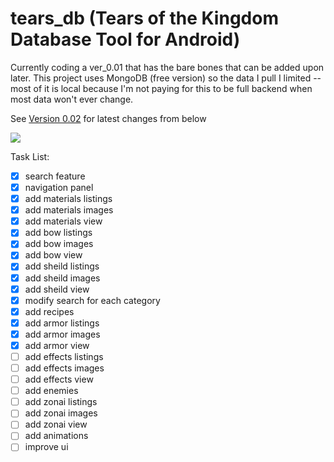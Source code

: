 # tears_db (Tears of the Kingdom Database Tool for Android) 
Currently coding a ver_0.01 that has the bare bones that can be added upon later.
This project uses MongoDB (free version) so the data I pull I limited -- most of it is local because I'm not paying for this to be full backend when most data won't ever change.

See <a href="https://github.com/rbanks4/tears_db/tree/version_0-02">Version 0.02</a> for latest changes from below

<img src="https://github.com/rbanks4/tears_db/assets/8659702/fef139a8-6f6e-4158-bd39-6503cc1e2e62">




Task List:


- [x] search feature
- [x] navigation panel
- [x] add materials listings
- [x] add materials images
- [x] add materials view
- [x] add bow listings
- [x] add bow images
- [x] add bow view
- [x] add sheild listings
- [x] add sheild images
- [x] add sheild view
- [x] modify search for each category
- [x] add recipes
- [x] add armor listings
- [x] add armor images
- [x] add armor view
- [ ] add effects listings
- [ ] add effects images
- [ ] add effects view
- [ ] add enemies
- [ ] add zonai listings
- [ ] add zonai images
- [ ] add zonai view
- [ ] add animations
- [ ] improve ui
